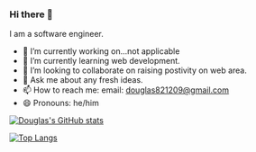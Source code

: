 ### Hi there 👋

I am a software engineer.

- 🔭 I’m currently working on...not applicable
- 🌱 I’m currently learning web development.
- 👯 I’m looking to collaborate on raising postivity on web area. 
- 💬 Ask me about any fresh ideas.
- 📫 How to reach me: email: douglas821209@gmail.com
- 😄 Pronouns: he/him

[![Douglas's GitHub stats](https://github-readme-stats.vercel.app/api?username=douglashwang82&hide=stars&show_icons=true&theme=buefy)](https://github.com/douglashwang82/github-readme-stats)

[![Top Langs](https://github-readme-stats.vercel.app/api/top-langs/?username=douglashwang82&layout=compact&hide=html,css&theme=buefy)](https://github.com/douglashwang82/github-readme-stats)
